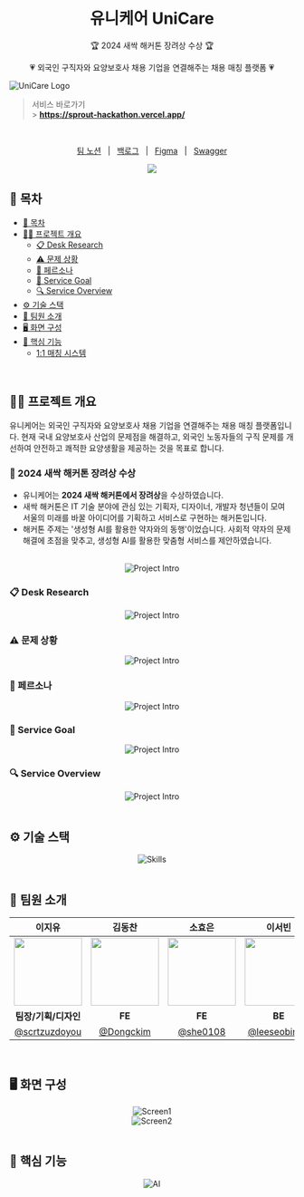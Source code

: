 <div align="center">
  <h1>유니케어 UniCare</h1>
  <p>🏆 2024 새싹 해커톤 장려상 수상 🏆</p>
  <p>💗 외국인 구직자와 요양보호사 채용 기업을 연결해주는 채용 매칭 플랫폼 💗</p>
</div>

<img src="https://github.com/user-attachments/assets/2a4d15f4-1f51-40e4-8a66-c5e9513b0b80" alt="UniCare Logo"/>
<br />

> 서비스 바로가기 <br /> > **https://sprout-hackathon.vercel.app/**

<br/>

<p align=center>
  <a href="https://unicare.notion.site/UniCare">팀 노션</a>
  &nbsp; | &nbsp; 
  <a href="https://github.com/orgs/UniCare/projects/5">백로그</a>
  &nbsp; | &nbsp;
  <a href="https://www.figma.com/file/UniCare-Design?node-id=1%3A2&mode=dev">Figma</a> 
  &nbsp; | &nbsp;
  <a href="https://www.un1care.store/swagger-ui/index.html#/">Swagger</a> 
  <br />

<div align=center>
    <a href="https://hits.seeyoufarm.com"><img src="https://hits.seeyoufarm.com/api/count/incr/badge.svg?url=https%3A%2F%2Fgithub.com%2FUniCare-BE&count_bg=%23333333&title_bg=%23FC4F59&icon=&icon_color=%23FC4F59&title=hits&edge_flat=false)](https://hits.seeyoufarm.com"/></a>
</div>

## 📄 목차

- [📄 목차](#-목차)
- [✍🏻 프로젝트 개요](#-프로젝트-개요)
  - [📋 Desk Research](#-desk-research)
  - [⚠️ 문제 상황](#%EF%B8%8F-문제-상황)
  - [👤 페르소나](#-페르소나)
  - [🎯 Service Goal](#-service-goal)
  - [🔍 Service Overview](#-service-overview)
- [⚙️ 기술 스택](#️-기술-스택)
- [🧡 팀원 소개](#-팀원-소개)
- [🖥️ 화면 구성](#-화면-구성)
- [🚀 핵심 기능](#-핵심-기능)
  - [1:1 매칭 시스템](#-매칭-시스템)

<br />

## ✍🏻 프로젝트 개요

유니케어는 외국인 구직자와 요양보호사 채용 기업을 연결해주는 채용 매칭 플랫폼입니다. 
현재 국내 요양보호사 산업의 문제점을 해결하고, 외국인 노동자들의 구직 문제를 개선하여 안전하고 쾌적한 요양생활을 제공하는 것을 목표로 합니다.

### 🌱 2024 새싹 해커톤 장려상 수상

- 유니케어는 **2024 새싹 해커톤에서 장려상**을 수상하였습니다. 
- 새싹 해커톤은 IT 기술 분야에 관심 있는 기획자, 디자이너, 개발자 청년들이 모여 서울의 미래를 바꿀 아이디어를 기획하고 서비스로 구현하는 해커톤입니다. 
- 해커톤 주제는 '생성형 AI를 활용한 약자와의 동행'이었습니다. 사회적 약자의 문제 해결에 초점을 맞추고, 생성형 AI를 활용한 맞춤형 서비스를 제안하였습니다.

<br/>
<div align=center>
  <img src="https://github.com/user-attachments/assets/b6269f38-c69c-44f9-b132-8a40ec34db75" alt="Project Intro"/>
</div>

### 📋 Desk Research
<div align=center>
  <img src="https://github.com/user-attachments/assets/c2edfe02-fdb9-4f96-b786-6a7fbd1aa47a" alt="Project Intro"/>
</div>

### ⚠️ 문제 상황
<div align=center>
  <img src="https://github.com/user-attachments/assets/c89ec376-5d5f-4e61-8135-0ac408ec9cc7" alt="Project Intro"/>
</div>

### 👤 페르소나
<div align=center>
  <img src="https://github.com/user-attachments/assets/5c8dc118-23d8-4542-87fc-8fa808e4c745" alt="Project Intro"/>
</div>

### 🎯 Service Goal
<div align=center>
  <img src="https://github.com/user-attachments/assets/1568e99a-e8ef-4cb4-a0f9-42a47461f9aa" alt="Project Intro"/>
</div>

### 🔍 Service Overview
<div align=center>
  <img src="https://github.com/user-attachments/assets/782c5b51-db01-4460-9bba-68b104521343" alt="Project Intro"/>
</div>

<br />

## ⚙️ 기술 스택
<div align=center>
  <img src="https://github.com/user-attachments/assets/6fd17e6c-b507-4404-96e2-66c0c103fbcd" alt="Skills"/>
</div>

<br />

## 🧡 팀원 소개

| 이지유 | 김동찬 | 소효은 | 이서빈 | 한수한 | 
| :---: | :---: | :---: | :---: | :---: |
| <img src="https://avatars.githubusercontent.com/u/154412699?v=4" width="120" /> | <img src="https://avatars.githubusercontent.com/u/123378711?v=4" width="120" /> | <img src="https://avatars.githubusercontent.com/u/109056278?v=4" width="120"> | <img src="https://avatars.githubusercontent.com/u/70849467?v=4" width="120" /> | <img src="https://avatars.githubusercontent.com/u/43841214?v=4" width="120" /> |
| **팀장/기획/디자인** | **FE** | **FE** | **BE** | **BE/AI** |
| [@scrtzuzdoyou](https://github.com/scrtzuzdoyou) | [@Dongckim](https://github.com/Dongckim) | [@she0108](https://github.com/she0108) | [@leeseobin00](https://github.com/leeseobin00) | [@sem1308](https://github.com/sem1308) |


<br />

## 🖥️ 화면 구성
<div align=center>
  <img src="https://github.com/user-attachments/assets/29f74bbc-f443-4704-b146-04d3be8c907a" alt="Screen1"/>
</div>

<div align=center>
  <img src="https://github.com/user-attachments/assets/0583f4ad-8061-4aa0-8d7e-dee6740cc0a6" alt="Screen2"/>
</div>

<br />

## 🚀 핵심 기능
<div align=center>
  <img src="https://github.com/user-attachments/assets/43d80b3c-1212-4f2b-ac93-344a26970f62" alt="AI"/>
</div>
<br />


</aside>

<br />
